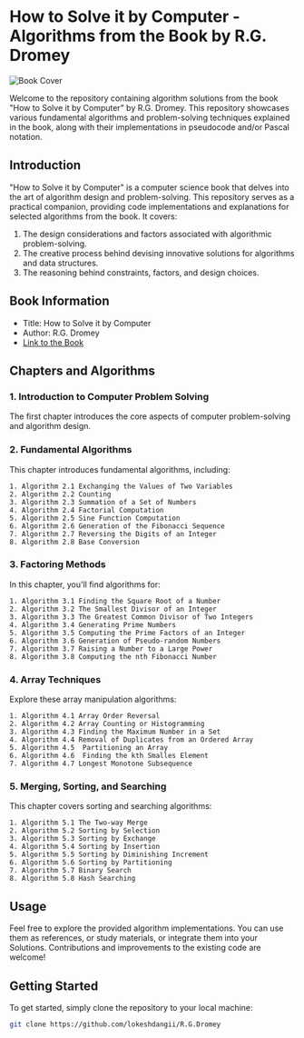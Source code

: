 # How to Solve it by Computer - Algorithms from the Book by R.G. Dromey

![Book Cover](https://m.media-amazon.com/images/I/71sdHVfUZWL._AC_UF1000,1000_QL80_.jpg) 

Welcome to the repository containing algorithm solutions from the book "How to Solve it by Computer" by R.G. Dromey. This repository showcases various fundamental algorithms and problem-solving techniques explained in the book, along with their implementations in pseudocode and/or Pascal notation.

## Introduction

"How to Solve it by Computer" is a computer science book that delves into the art of algorithm design and problem-solving. This repository serves as a practical companion, providing code implementations and explanations for selected algorithms from the book. It covers:

1. The design considerations and factors associated with algorithmic problem-solving.
2. The creative process behind devising innovative solutions for algorithms and data structures.
3. The reasoning behind constraints, factors, and design choices.

## Book Information

- Title: How to Solve it by Computer
- Author: R.G. Dromey
- [Link to the Book](https://www.edutechlearners.com/download/books/How%20To%20Solve%20It%20By%20Computer.pdf)
## Chapters and Algorithms

### 1. Introduction to Computer Problem Solving

The first chapter introduces the core aspects of computer problem-solving and algorithm design.

### 2. Fundamental Algorithms

This chapter introduces fundamental algorithms, including:

    1. Algorithm 2.1 Exchanging the Values of Two Variables
    2. Algorithm 2.2 Counting
    3. Algorithm 2.3 Summation of a Set of Numbers
    4. Algorithm 2.4 Factorial Computation
    5. Algorithm 2.5 Sine Function Computation
    6. Algorithm 2.6 Generation of the Fibonacci Sequence
    7. Algorithm 2.7 Reversing the Digits of an Integer
    8. Algorithm 2.8 Base Conversion

### 3. Factoring Methods

In this chapter, you'll find algorithms for:

    1. Algorithm 3.1 Finding the Square Root of a Number
    2. Algorithm 3.2 The Smallest Divisor of an Integer
    3. Algorithm 3.3 The Greatest Common Divisor of Two Integers
    4. Algorithm 3.4 Generating Prime Numbers
    5. Algorithm 3.5 Computing the Prime Factors of an Integer
    6. Algorithm 3.6 Generation of Pseudo-random Numbers 
    7. Algorithm 3.7 Raising a Number to a Large Power
    8. Algorithm 3.8 Computing the nth Fibonacci Number

### 4. Array Techniques

Explore these array manipulation algorithms:

    1. Algorithm 4.1 Array Order Reversal
    2. Algorithm 4.2 Array Counting or Histogramming
    3. Algorithm 4.3 Finding the Maximum Number in a Set
    4. Algorithm 4.4 Removal of Duplicates from an Ordered Array
    5. Algorithm 4.5  Partitioning an Array
    6. Algorithm 4.6  Finding the kth Smalles Element
    7. Algorithm 4.7 Longest Monotone Subsequence

### 5. Merging, Sorting, and Searching

This chapter covers sorting and searching algorithms:

    1. Algorithm 5.1 The Two-way Merge
    2. Algorithm 5.2 Sorting by Selection
    3. Algorithm 5.3 Sorting by Exchange
    4. Algorithm 5.4 Sorting by Insertion
    5. Algorithm 5.5 Sorting by Diminishing Increment
    6. Algorithm 5.6 Sorting by Partitioning
    7. Algorithm 5.7 Binary Search
    8. Algorithm 5.8 Hash Searching

## Usage

Feel free to explore the provided algorithm implementations. You can use them as references, or study materials, or integrate them into your Solutions. Contributions and improvements to the existing code are welcome!

## Getting Started

To get started, simply clone the repository to your local machine:

```bash
git clone https://github.com/lokeshdangii/R.G.Dromey
